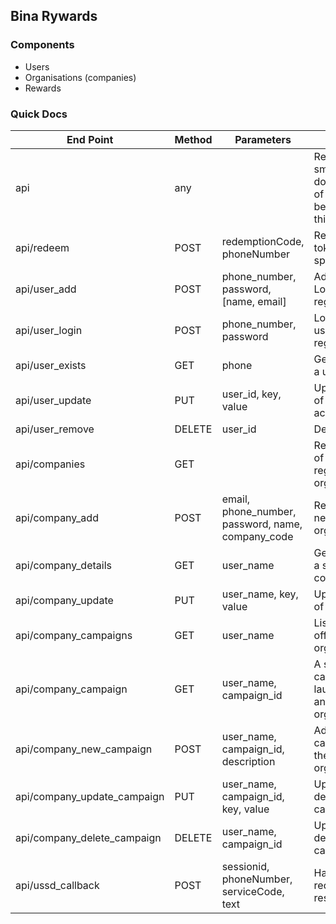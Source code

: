## Bina Rywards

### Components
- Users
- Organisations (companies)
- Rewards

### Quick Docs
|End Point|Method|Parameters|Result|Complete|
|---------|------|----------|------|--------|
|api|any| |Returns a small documentation of the api, better than this one|Yes|
|api/redeem|POST|redemptionCode, phoneNumber|Redeems a token to a specific user|Yes|
|api/user_add|POST|phone_number, password, [name, email]|Adds a user/ Logs in if registered|Yes|
|api/user_login|POST|phone_number, password|Logs in the user if registered|No|
|api/user_exists|GET|phone|Get details of a user if exists|Yes|
|api/user_update|PUT|user_id, key, value|Update details of a user account|No|
|api/user_remove|DELETE|user_id|Delete a user|No|
|api/companies|GET| |Returns a list of all registered organisations|
|api/company_add|POST|email, phone_number, password, name, company_code|Registers a new organisation|
|api/company_details|GET|user_name|Get details of a specific company|
|api/company_update|PUT|user_name, key, value|Update details of a company|
|api/company_campaigns|GET|user_name|List of rewards offered by an organisation|
|api/company_campaign|GET|user_name, campaign_id|A single campaign launched by an organization|
|api/company_new_campaign|POST|user_name, campaign_id, description|Adds a campaign by the organisation|
|api/company_update_campaign|PUT|user_name, campaign_id, key, value|Updates details of a campaign|
|api/company_delete_campaign|DELETE|user_name, campaign_id|Updates details of a campaign|
|api/ussd_callback|POST|sessionid, phoneNumber, serviceCode, text|Handles USSD requests and responses|
